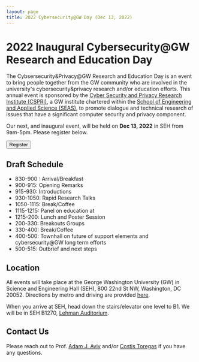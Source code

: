 ```yaml
---
layout: page
title: 2022 Cybersecurity@GW Day (Dec 13, 2022)
---
```


# 2022 Inaugural Cybersecurity@GW Research and Education Day 

The Cybsersecurity&Privacy@GW Research and Education Day is an event to bring people together from the GW community who are involved in the university's cybersecurity&privacy research and/or education efforts. This annual event is sponsored by the [Cyber Security and Privacy Research Institute (CSPRI)](https://cspri.seas.gwu.edu/), a GW institute chartered within the [School of Engineering and Applied Science (SEAS)](https://seas.gwu.edu), to promote dialogue and technical research of issues that have a significant computer security and privacy component.

Our next, and inaugural event, will be held on **Dec 13, 2022** in SEH from 9am-5pm. Please register below.

<div class="reg-link">
<a href="https://docs.google.com/forms/d/e/1FAIpQLScMXPSUulo4vDVfhJA5t7L1RQPIPueJ4weK7bUJSjUZi7yjAQ/viewform?usp=sf_link:">
<button>Register</button>
</a>
</div>


## Draft Schedule

* 830-900 : Arrival/Breakfast
* 900-915: Opening Remarks 
* 915-930: Introductions
* 930-1050: Rapid Research Talks
* 1050-1115: Break/Coffee
* 1115-1215: Panel on education at
* 1215-200: Lunch and Poster Session
* 200-330: Breakouts Groups
* 330-400: Break/Coffee
* 400-500: Townhall on future of support elements and cybersecurity@GW long term efforts
* 500-515: Outbrief and next steps


## Location

All events will take place at the George Washington University (GW) in Science and Engineering Hall (SEH), 800 22nd St NW, Washington, DC 20052. Directions by metro and driving are provided [here](https://www.seas.gwu.edu/directions-campus).

When you arrive at SEH, head down the stairs/elevator one level to B1. We will be in SEH B1270, [Lehman Auditorium](https://seascf.seas.gwu.edu/lehman-auditorium).


## Contact Us

Please reach out to Prof. [Adam J. Aviv](email:aaviv@gwu.edu) and/or [Costis Toregas](email:toregas1@gwu.edu) if you have any questions.  
